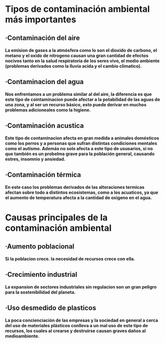 # Tipos de contaminación ambiental más importantes

## ·Contaminación del aire

#### La emision de gases a la atmósfera como lo son el dioxido de carbono, el metano y el oxido de nitrogeno causan una gran cantidad de efectos nocivos tanto en la salud respiratoria de los seres vivo, el medio ambiente (problemas derivados como la lluvia acida y el cambio climatico).

## ·Contaminacion del agua

#### Nos enfrentamos a un problema similar al del aire, la diferencia es que este tipo de cointaminacion puede afectar a la potabilidad de las aguas de una zona, y al ser un recurso básico, esto puede derivar en muchos problemas adicioneales como la higiene.

## ·Contaminación acustica

#### Este tipo de contaminacion afecta en gran medida a animales domésticos como los perros y a personas que sufran distintas condiciones mentales como el autismo. Además no solo afecta a este tipo de ususarios, si no que también es un probelma grave para la población general, causando estres, insomnio y ansiedad.

## ·Contaminación térmica

#### En este caso los problemas derivados de las alteraciones termicas afectan sobre todo a distintos ecosistemas, como a los acuaticos, ya que el aumento de temperatura afecta a la cantidad de oxigeno en el agua.

# Causas principales de la contaminación ambiental

## ·Aumento poblacional

#### Si la poblacion crece. la necesidad de recursos crece con ella. 

## ·Crecimiento industrial 

#### La expansion de sectores industriales sin regulacion son un gran peligro para la sostenibilidad del planeta.

## ·Uso desmedido de plasticos

#### La poca concienciación de las empresas y la sociedad en general a cerca del uso de materiales plásticos conlleva a un mal uso de este tipo de recursos, los cuales al crearse y destruirse causan graves daños al medioambiente.

